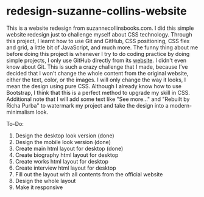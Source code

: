 # redesign-suzanne-collins-website

This is a website redesign from suzannecollinsbooks.com. I did this simple website redesign just to challenge myself about CSS technology. Through this project, I learnt how to use Git and GitHub, CSS positioning, CSS flex and grid, a little bit of JavaScript, and much more. The funny thing about me before doing this project is whenever I try to do coding practice by doing simple projects, I only use GitHub directly from its <a href="https://github.com">website</a>. I didn't even know about Git.
This is such a crazy challenge that I made, because I've decided that I won't change the whole content from the original website, either the text, color, or the images. I will only change the way it looks, I mean the design using pure CSS. Although I already know how to use Bootstrap, I think that this is a perfect method to upgrade my skill in CSS. Additional note that I will add some text like "See more..." and "Rebuilt by Richa Purba" to watermark my project and take the design into a modern-minimalism look.

To-Do:
1. Design the desktop look version          (done)
2. Design the mobile look version           (done)
3. Create main html layout for desktop      (done)
4. Create biography html layout for desktop
5. Create works html layout for desktop
6. Create interview html layout for desktop
7. Fill out the layout with all contents from the official website
8. Design the whole layout
9. Make it responsive